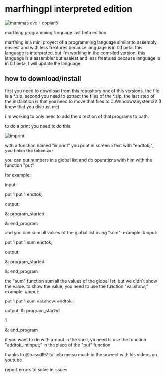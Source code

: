 # marfhingpl interpreted edition

![mammas evo - copian5](https://github.com/dygkkh/marfhingpl/assets/158525086/0b1f05f8-8871-4c87-98b7-7527f72ecbd4)

marfhing programming language last beta edition


marfhing is a mini proyect of a programming language similar to assembly, easiest and with less freatures
because language is in 0.1 beta.
this language is interpreted, but i´m working in the compiled version. 
this language is a assembler but easiest and less freatures
because language is in 0.1 beta, I will update the language


how to download/install
-

first you need to download from this repository one of this versions. the file is a *.zip. 
second you need to extract the files of the *.zip.
the last step of the instalation is that you need to move that files to C:\Windows\System32 (I know that you distrust me)

i´m working to only need to add the direction of that programs to path.


to do a print you need to do this:


![imprint](https://github.com/dygkkh/marfhingpl/assets/158525086/d10d206a-553a-4d45-9bc7-073ac863a304)

with a function named "imprint" you print in screen a text
with "endtok;", you finish the tokenizer

you can put numbers in a global list and do operations with him with the function "put"

for example:

input:


put 1
put 1
endtok;


output:

&: program_started

&: end_program

and you can sum all values of the global list using "sum":
example:
#input:


put 1
put 1
sum
endtok;


output:

&: program_started

&: end_program


the "sum" function sum all the values of the global list, but we didn´t show the value. to show the value, you need to use the function "val.show;"
example:
#input:


put 1
put 1
sum
val.show;
endtok;

output:
&: program_started

1

&: end_program

if you want to do with a input in the shell, yo need to use the function "addtok_intinput;" in the place of the "put" function.


thanks to @basvdl97 to help me so much in the proyect with his videos on youtube

report errors to solve in issues
